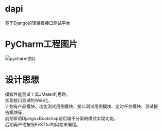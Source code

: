 # dapi  
基于Django的轻量级接口测试平台  

# PyCharm工程图片  
![pycharm图片](https://github.com/yjlch1016/dapi/blob/master/static/img/pycharm.png)  

# 设计思想  
模拟性能测试工具JMeter的思路，  
实现接口测试的Web化，  
计划有产品模块、功能测试用例模块、接口测试用例模块、定时任务模块、测试报告模块等，  
前期采用Django+Bootstrap前后端不分离的模式实现功能，  
后期再严格按照RESTful的风格来编程。  
 
